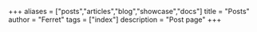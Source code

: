 +++
aliases = ["posts","articles","blog","showcase","docs"]
title = "Posts"
author = "Ferret"
tags = ["index"]
description = "Post page"
+++